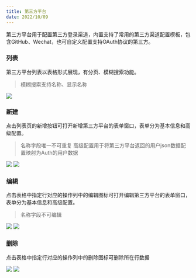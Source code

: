```yaml
---
title: 第三方平台
date: 2022/10/09
---
```


第三方平台用于配置第三方登录渠道，内置支持了常用的第三方渠道配置模板，包含GitHub、Wechat，也可自定义配置支持OAuth协议的第三方。

### 列表

第三方平台列表以表格形式展现，有分页、模糊搜索功能。

> 模糊搜索支持名称、显示名称

![](\stack\auth\third-party-search.png)

### 新建

点击列表页的新增按钮可打开新增第三方平台的表单窗口，表单分为基本信息和高级配置。

> 名称字段唯一不可重复
> 高级配置用于将第三方平台返回的用户json数据配置映射为Auth的用户数据

![](\stack\auth\third-party-add-button.png)
![](\stack\auth\third-party-add.png)

### 编辑

点击表格中指定行对应的操作列中的编辑图标可打开编辑第三方平台的表单窗口，表单分为基本信息和高级配置。

> 名称字段不可编辑

![](\stack\auth\third-party-edit-icon.png)
![](\stack\auth\third-party-edit.png)

### 删除

点击表格中指定行对应的操作列中的删除图标可删除所在行数据

![](\stack\auth\third-party-remove-icon.png)
![](\stack\auth\third-party-remove.png)